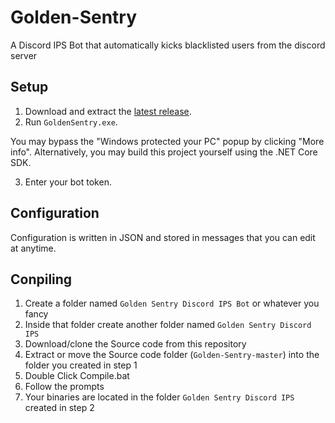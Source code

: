 # Golden-Sentry
A Discord IPS Bot that automatically kicks blacklisted users from the discord server 

## Setup

1. Download and extract the [latest release](https://github.com/GhostNaix/Golden-Sentry/releases).
2. Run `GoldenSentry.exe`.

You may bypass the "Windows protected your PC" popup by clicking "More info". Alternatively, you may build this project yourself using the .NET Core SDK.

3. Enter your bot token.

## Configuration

Configuration is written in JSON and stored in messages that you can edit at anytime.

## Conpiling
1. Create a folder named `Golden Sentry Discord IPS Bot` or whatever you fancy
2. Inside that folder create another folder named `Golden Sentry Discord IPS`
3. Download/clone the Source code from this repository
4. Extract or move the Source code folder (`Golden-Sentry-master`) into the folder you created in step 1
5. Double Click Compile.bat
6. Follow the prompts
7. Your binaries are located in the folder `Golden Sentry Discord IPS` created in step 2
